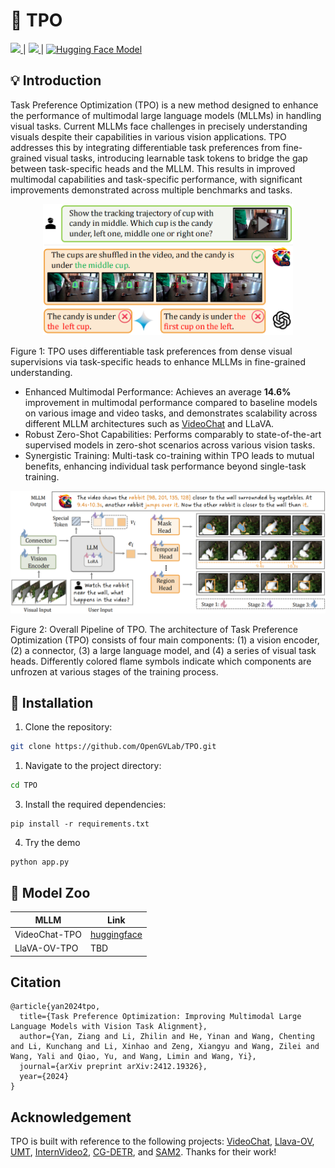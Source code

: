 # 👫 TPO

<a src="https://img.shields.io/badge/cs.CV-2412.19326-b31b1b?logo=arxiv&logoColor=red" href="https://arxiv.org/abs/2412.19326"> <img src="https://img.shields.io/badge/cs.CV-2412.19326-b31b1b?logo=arxiv&logoColor=red">
</a> | <a src="https://img.shields.io/twitter/follow/opengvlab?style=social" href="https://twitter.com/opengvlab">
    <img src="https://img.shields.io/twitter/follow/opengvlab?style=social"> </a>
</a> | [![Hugging Face Model](https://img.shields.io/badge/Model-VideoChat--TPO-yellow?logo=Huggingface)](https://huggingface.co/OpenGVLab/VideoChat-TPO)

## 💡 Introduction
Task Preference Optimization (TPO) is a new method designed to enhance the performance of multimodal large language models (MLLMs) in handling visual tasks. Current MLLMs face challenges in precisely understanding visuals despite their capabilities in various vision applications. TPO addresses this by integrating differentiable task preferences from fine-grained visual tasks, introducing learnable task tokens to bridge the gap between task-specific heads and the MLLM. This results in improved multimodal capabilities and task-specific performance, with significant improvements demonstrated across multiple benchmarks and tasks.
<p align="center">
    <img src="medium/image.png" width="400" alt="TPO uses differentiable task preferences from dense visual supervisions via task-specific heads to enhance MLLMs in
    fine-grained understanding."/>
    <p>Figure 1: TPO uses differentiable task preferences from dense visual supervisions via task-specific heads to enhance MLLMs in fine-grained understanding.</p>
</p>

- Enhanced Multimodal Performance: Achieves an average **14.6%** improvement in multimodal performance compared to baseline models on various image and video tasks, and demonstrates scalability across different MLLM architectures such as [VideoChat](https://github.com/OpenGVLab/TPO?tab=readme-ov-file#-model-zoo) and LLaVA.
- Robust Zero-Shot Capabilities: Performs comparably to state-of-the-art supervised models in zero-shot scenarios across various vision tasks.
- Synergistic Training: Multi-task co-training within TPO leads to mutual benefits, enhancing individual task performance beyond single-task training.

<p />
<p align="center">
    <img src="medium/frame.png" width="640" alt="TPO uses differentiable task preferences from dense visual supervisions via task-specific heads to enhance MLLMs in
    fine-grained understanding."/>
    <p>Figure 2: Overall Pipeline of TPO. The architecture of Task Preference Optimization (TPO) consists of four main components: (1) a vision encoder, (2) a connector, (3) a large language model, and (4) a series of visual task heads. Differently colored flame symbols indicate which components are unfrozen at various stages of the training process.</p>
</p>

## 🏃 Installation

1. Clone the repository:
```bash
git clone https://github.com/OpenGVLab/TPO.git
```
1. Navigate to the project directory:
```bash
cd TPO
```
3. Install the required dependencies:
```
pip install -r requirements.txt
```
4. Try the demo
```
python app.py
```

## 🤖 Model Zoo

| MLLM | Link | 
| ---  | ---  |
| VideoChat-TPO| [huggingface](https://huggingface.co/OpenGVLab/VideoChat-TPO)|
| LlaVA-OV-TPO | TBD |

## Citation

```
@article{yan2024tpo,
  title={Task Preference Optimization: Improving Multimodal Large Language Models with Vision Task Alignment},
  author={Yan, Ziang and Li, Zhilin and He, Yinan and Wang, Chenting and Li, Kunchang and Li, Xinhao and Zeng, Xiangyu and Wang, Zilei and Wang, Yali and Qiao, Yu, and Wang, Limin and Wang, Yi},
  journal={arXiv preprint arXiv:2412.19326},
  year={2024}
}
```

## Acknowledgement

TPO is built with reference to the following projects: [VideoChat](https://github.com/OpenGVLab/Ask-Anything), [Llava-OV](https://github.com/LLaVA-VL/LLaVA-NeXT), [UMT](https://github.com/LAION-AI/CLIP_benchmark), [InternVideo2](https://github.com/OpenGVLab/InternVideo), [CG-DETR](https://github.com/wjun0830/CGDETR), and [SAM2](https://github.com/facebookresearch/sam2). Thanks for their work!
